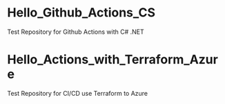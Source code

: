 
# Hello_Github_Actions_CS
Test Repository for Github Actions with C# .NET

# Hello_Actions_with_Terraform_Azure
Test Repository for CI/CD use Terraform to Azure